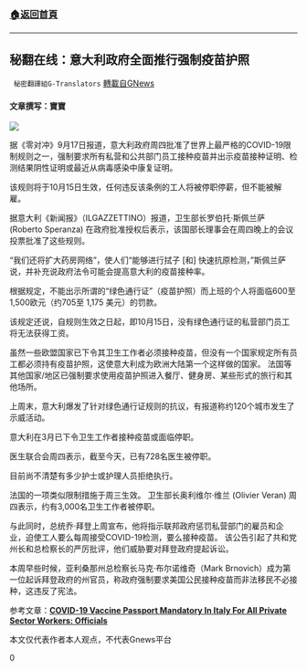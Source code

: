 ###  [:house:返回首頁](https://github.com/ourhimalayas/txt)
---


## 秘翻在线：意大利政府全面推行强制疫苗护照
` 秘密翻譯組G-Translators` [轉載自GNews](https://gnews.org/zh-hans/1538445/)

#### 文章撰写：寶寶

![](https://assets.gnews.org/wp-content/uploads/2021/09/dasff4y6u87o90p98743ty65j65u45.jpg)

据《零对冲》9月17日报道，意大利政府周四批准了世界上最严格的COVID-19限制规则之一，强制要求所有私营和公共部门员工接种疫苗并出示疫苗接种证明、检测结果阴性证明或最近从病毒感染中康复证明。

该规则将于10月15日生效，任何违反该条例的工人将被停职停薪，但不能被解雇。

据意大利《新闻报》（ILGAZZETTINO）报道，卫生部长罗伯托·斯佩兰萨 (Roberto Speranza) 在政府批准授权后表示，该国部长理事会在周四晚上的会议投票批准了这些规则。

“我们还将扩大药房网络”，使人们“能够进行拭子 [和] 快速抗原检测，”斯佩兰萨说，并补充说政府法令可能会提高意大利的疫苗接种率。

根据规定，不能出示所谓的“绿色通行证”（疫苗护照）而上班的个人将面临600至1,500欧元（约705至 1,175 美元）的罚款。

该规定还说，自规则生效之日起，即10月15日，没有绿色通行证的私营部门员工将无法获得工资。

虽然一些欧盟国家已下令其卫生工作者必须接种疫苗，但没有一个国家规定所有员工都必须持有疫苗护照，这使意大利成为欧洲大陆第一个这样做的国家。 法国等其他国家/地区已强制要求使用疫苗护照进入餐厅、健身房、某些形式的旅行和其他场所。

上周末，意大利爆发了针对绿色通行证规则的抗议，有报道称约120个城市发生了示威活动。

意大利在3月已下令卫生工作者接种疫苗或面临停职。

医生联合会周四表示，截至今天，已有728名医生被停职。

目前尚不清楚有多少护士或护理人员拒绝执行。

法国的一项类似限制措施于周三生效。 卫生部长奥利维尔·维兰 (Olivier Veran) 周四表示，约有3,000名卫生工作者被停职。

与此同时，总统乔·拜登上周宣布，他将指示联邦政府惩罚私营部门的雇员和企业，迫使工人要么每周接受COVID-19检测，要么接种疫苗。 该公告引起了共和党州长和总检察长的严厉批评，他们威胁要对拜登政府提起诉讼。

本周早些时候，亚利桑那州总检察长马克·布尔诺维奇（Mark Brnovich）成为第一位起诉拜登政府的州官员，称政府强制要求美国公民接种疫苗而非法移民不必接种，这违反了宪法。

参考文章：[**COVID-19 Vaccine Passport Mandatory In Italy For All Private Sector Workers: Officials**](https://www.zerohedge.com/covid-19/covid-19-vaccine-passport-mandatory-italy-all-private-sector-workers-officials)

本文仅代表作者本人观点，不代表Gnews平台

0
